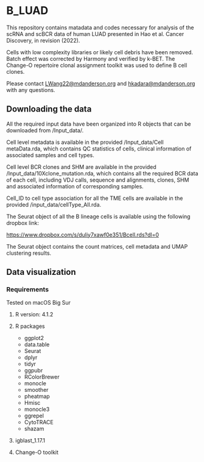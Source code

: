 # B_LUAD

This repository contains matadata and codes necessary for analysis of the scRNA and scBCR data of human LUAD presented in Hao et al. Cancer Discovery, in revision (2022). 

Cells with low complexity libraries or likely cell debris have been removed. Batch effect was corrected by Harmony and verified by k-BET. The Change-O repertoire clonal assignment toolkit was used to define B cell clones.

Please contact LWang22@mdanderson.org and hkadara@mdanderson.org with any questions.



## Downloading the data

All the required input data have been organized into R objects that can be downloaded from /Input_data/.

Cell level metadata is available in the provided /Input_data/Cell metaData.rda, which contains QC statistics of cells, clinical information of associated samples and cell types. 

Cell level BCR clones and SHM are available in the provided /Input_data/10Xclone_mutation.rda, which contains all the required BCR data of each cell, including VDJ calls, sequence and alignments, clones, SHM and associated information of corresponding samples.

Cell_ID to cell type association for all the TME cells are available in the provided /input_data/cellType_All.rda.

The Seurat object of all the B lineage cells is available using the following dropbox link:

https://www.dropbox.com/s/duliy7xawf0e351/Bcell.rds?dl=0

The Seurat object contains the count matrices, cell metadata and UMAP clustering results.

## Data visualization

### Requirements

Tested on macOS Big Sur

1. R version: 4.1.2
2. R packages
   - ggplot2
   - data.table
   - Seurat
   - dplyr
   - tidyr
   - ggpubr
   - RColorBrewer
   - monocle
   - smoother
   - pheatmap
   - Hmisc
   - monocle3
   - ggrepel
   - CytoTRACE
   - shazam

3. igblast_1.17.1
4. Change-O toolkit
